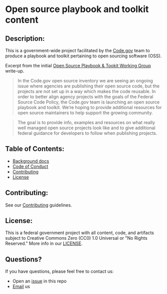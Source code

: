 # Open source playbook and toolkit content

## Description:
This is a government-wide project facilitated by the [Code.gov](https://code.gov/) team to produce a playbook and toolkit pertaining to open sourcing software (OSS).

Excerpt from the initial [Open Source Playbook & Tookit Working Group](xxx) write-up.

> In the Code.gov open source inventory we are seeing an ongoing issue where agencies are publishing their open source code, but the projects are not set up in a way which makes the code reusable.  In order to better align agency projects with the goals of the Federal Source Code Policy, the Code.gov team is launching an open source playbook and toolkit. We’re hoping to provide additional resources for open source maintainers to help support the growing community.

> The goal is to provide info, examples and resources on what really well managed open source projects look like and to give additional federal guidance for developers to follow when publishing projects.

## Table of Contents: 
- [Background docs](background_docs)
- [Code of Conduct](CODE_OF_CONDUCT.md)
- [Contributing](CONTRIBUTING.md)
- [License](LICENSE.md)

<!--
## Installation: 
TBD - when there is something to install. Beginning with aggregating content and using site for discussion thread around the playbook and toolkit.

## Usage:
TBD - see Installation above.

-->

## Contributing:
See our [Contributing](CONTRIBUTING.md) guidelines.

## License: 
This is a federal government project with all content, code, and artifacts subject to Creative Commons Zero (CC0) 1.0 Universal or "No Rights Reserved." More info in our [LICENSE](LICENSE.md).

## Questions?
If you have questions, please feel free to contact us:  
* Open an [issue](https://github.com/GSA/code-gov-open-source-toolkit/issues) in this repo
* [Email](mailto:code@gsa.gov) us